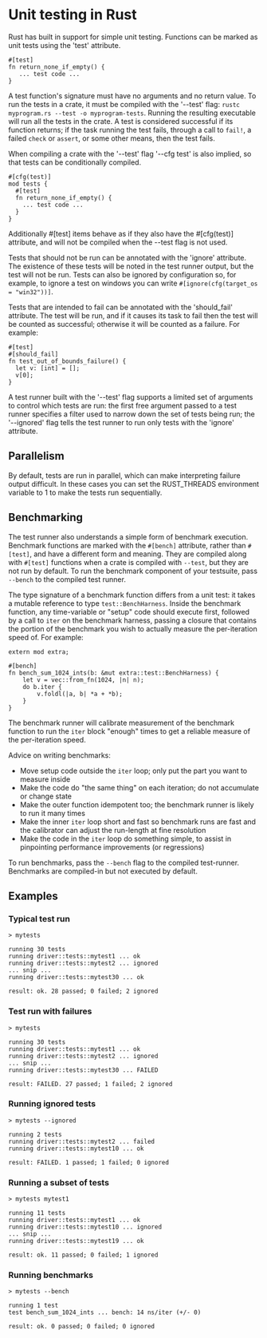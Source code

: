# Unit testing in Rust

Rust has built in support for simple unit testing. Functions can be marked as unit tests using the 'test' attribute.

```
#[test]
fn return_none_if_empty() {
   ... test code ...
}
```

A test function's signature must have no arguments and no return value. To run the tests in a crate, it must be compiled with the '--test' flag: `rustc myprogram.rs --test -o myprogram-tests`. Running the resulting executable will run all the tests in the crate. A test is considered successful if its function returns; if the task running the test fails, through a call to `fail!`, a failed `check` or `assert`, or some other means, then the test fails.

When compiling a crate with the '--test' flag '--cfg test' is also implied, so that tests can be conditionally compiled.

```
#[cfg(test)]
mod tests {
  #[test]
  fn return_none_if_empty() {
    ... test code ...
  }
}
```

Additionally #[test] items behave as if they also have the #[cfg(test)] attribute, and will not be compiled when the --test flag is not used.

Tests that should not be run can be annotated with the 'ignore' attribute. The existence of these tests will be noted in the test runner output, but the test will not be run. Tests can also be ignored by configuration so, for example, to ignore a test on windows you can write `#[ignore(cfg(target_os = "win32"))]`.

Tests that are intended to fail can be annotated with the 'should_fail' attribute.  The test will be run, and if it causes its task to fail then the test will be counted as successful; otherwise it will be counted as a failure.  For example:

```
#[test]
#[should_fail]
fn test_out_of_bounds_failure() {
  let v: [int] = [];
  v[0];
}
```

A test runner built with the '--test' flag supports a limited set of arguments to control which tests are run: the first free argument passed to a test runner specifies a filter used to narrow down the set of tests being run; the '--ignored' flag tells the test runner to run only tests with the 'ignore' attribute.

## Parallelism

By default, tests are run in parallel, which can make interpreting failure output difficult. In these cases you can set the RUST_THREADS environment variable to 1 to make the tests run sequentially.

## Benchmarking

The test runner also understands a simple form of benchmark execution. Benchmark functions are marked with the `#[bench]` attribute, rather than `#[test]`, and have a different form and meaning. They are compiled along with `#[test]` functions when a crate is compiled with `--test`, but they are not run by default. To run the benchmark component of your testsuite, pass `--bench` to the compiled test runner.

The type signature of a benchmark function differs from a unit test: it takes a mutable reference to type `test::BenchHarness`. Inside the benchmark function, any time-variable or "setup" code should execute first, followed by a call to `iter` on the benchmark harness, passing a closure that contains the portion of the benchmark you wish to actually measure the per-iteration speed of. For example:

```
extern mod extra;

#[bench]
fn bench_sum_1024_ints(b: &mut extra::test::BenchHarness) {
    let v = vec::from_fn(1024, |n| n);
    do b.iter {
        v.foldl(|a, b| *a + *b);
    }
}
```

The benchmark runner will calibrate measurement of the benchmark function to run the `iter` block "enough" times to get a reliable measure of the per-iteration speed. 

Advice on writing benchmarks:

  - Move setup code outside the `iter` loop; only put the part you want to measure inside
  - Make the code do "the same thing" on each iteration; do not accumulate or change state
  - Make the outer function idempotent too; the benchmark runner is likely to run it many times
  - Make the inner `iter` loop short and fast so benchmark runs are fast and the calibrator can adjust the run-length at fine resolution
  - Make the code in the `iter` loop do something simple, to assist in pinpointing performance improvements (or regressions)

To run benchmarks, pass the `--bench` flag to the compiled test-runner. Benchmarks are compiled-in but not executed by default.

## Examples

### Typical test run

```
> mytests

running 30 tests
running driver::tests::mytest1 ... ok
running driver::tests::mytest2 ... ignored
... snip ...
running driver::tests::mytest30 ... ok

result: ok. 28 passed; 0 failed; 2 ignored
```

### Test run with failures

```
> mytests

running 30 tests
running driver::tests::mytest1 ... ok
running driver::tests::mytest2 ... ignored
... snip ...
running driver::tests::mytest30 ... FAILED

result: FAILED. 27 passed; 1 failed; 2 ignored
```

### Running ignored tests

```
> mytests --ignored

running 2 tests
running driver::tests::mytest2 ... failed
running driver::tests::mytest10 ... ok

result: FAILED. 1 passed; 1 failed; 0 ignored
```

### Running a subset of tests

```
> mytests mytest1

running 11 tests
running driver::tests::mytest1 ... ok
running driver::tests::mytest10 ... ignored
... snip ...
running driver::tests::mytest19 ... ok

result: ok. 11 passed; 0 failed; 1 ignored
```

### Running benchmarks

```
> mytests --bench

running 1 test
test bench_sum_1024_ints ... bench: 14 ns/iter (+/- 0)

result: ok. 0 passed; 0 failed; 0 ignored
```